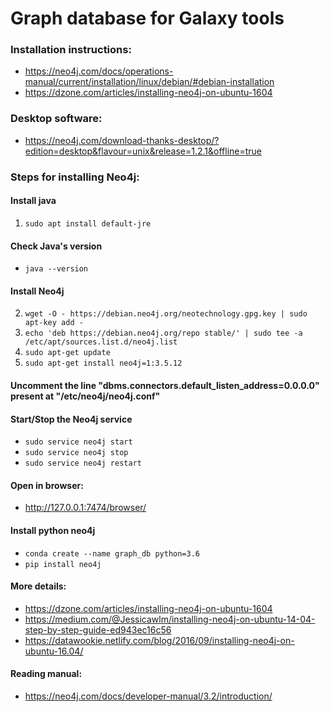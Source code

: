 # Graph database for Galaxy tools

### Installation instructions:
- https://neo4j.com/docs/operations-manual/current/installation/linux/debian/#debian-installation
- https://dzone.com/articles/installing-neo4j-on-ubuntu-1604

### Desktop software:
- https://neo4j.com/download-thanks-desktop/?edition=desktop&flavour=unix&release=1.2.1&offline=true

### Steps for installing Neo4j:

#### Install java

1. ```sudo apt install default-jre```

#### Check Java's version
- ```java --version```

#### Install Neo4j

2. ```wget -O - https://debian.neo4j.org/neotechnology.gpg.key | sudo apt-key add -```
3. ```echo 'deb https://debian.neo4j.org/repo stable/' | sudo tee -a /etc/apt/sources.list.d/neo4j.list```
4. ```sudo apt-get update```
5. ```sudo apt-get install neo4j=1:3.5.12```

#### Uncomment the line "dbms.connectors.default_listen_address=0.0.0.0" present at "/etc/neo4j/neo4j.conf"

#### Start/Stop the Neo4j service
- ```sudo service neo4j start```
- ```sudo service neo4j stop```
- ```sudo service neo4j restart```

#### Open in browser:
- http://127.0.0.1:7474/browser/

#### Install python neo4j
- ```conda create --name graph_db python=3.6``` 
- ```pip install neo4j```


#### More details:
- https://dzone.com/articles/installing-neo4j-on-ubuntu-1604
- https://medium.com/@Jessicawlm/installing-neo4j-on-ubuntu-14-04-step-by-step-guide-ed943ec16c56
- https://datawookie.netlify.com/blog/2016/09/installing-neo4j-on-ubuntu-16.04/

#### Reading manual:
- https://neo4j.com/docs/developer-manual/3.2/introduction/
